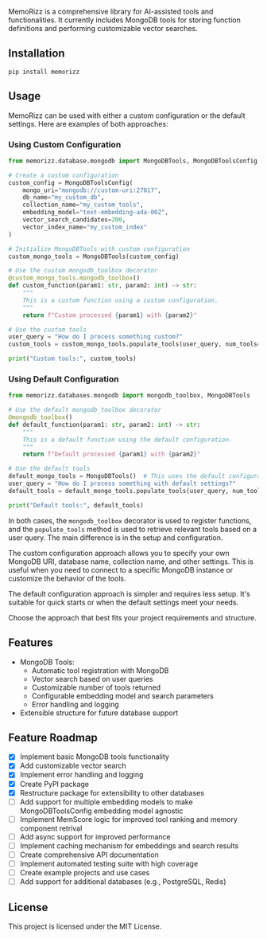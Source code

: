 MemoRizz is a comprehensive library for AI-assisted tools and functionalities. It currently includes MongoDB tools for storing function definitions and performing customizable vector searches.

## Installation

```
pip install memorizz
```

## Usage

MemoRizz can be used with either a custom configuration or the default settings. Here are examples of both approaches:

### Using Custom Configuration

```python
from memorizz.database.mongodb import MongoDBTools, MongoDBToolsConfig, mongodb_toolbox

# Create a custom configuration
custom_config = MongoDBToolsConfig(
    mongo_uri="mongodb://custom-uri:27017",
    db_name="my_custom_db",
    collection_name="my_custom_tools",
    embedding_model="text-embedding-ada-002",
    vector_search_candidates=200,
    vector_index_name="my_custom_index"
)

# Initialize MongoDBTools with custom configuration
custom_mongo_tools = MongoDBTools(custom_config)

# Use the custom mongodb_toolbox decorator
@custom_mongo_tools.mongodb_toolbox()
def custom_function(param1: str, param2: int) -> str:
    """
    This is a custom function using a custom configuration.
    """
    return f"Custom processed {param1} with {param2}"

# Use the custom tools
user_query = "How do I process something custom?"
custom_tools = custom_mongo_tools.populate_tools(user_query, num_tools=3)

print("Custom tools:", custom_tools)
```

### Using Default Configuration

```python
from memorizz.databases.mongodb import mongodb_toolbox, MongoDBTools

# Use the default mongodb_toolbox decorator
@mongodb_toolbox()
def default_function(param1: str, param2: int) -> str:
    """
    This is a default function using the default configuration.
    """
    return f"Default processed {param1} with {param2}"

# Use the default tools
default_mongo_tools = MongoDBTools()  # This uses the default configuration
user_query = "How do I process something with default settings?"
default_tools = default_mongo_tools.populate_tools(user_query, num_tools=2)

print("Default tools:", default_tools)
```

In both cases, the `mongodb_toolbox` decorator is used to register functions, and the `populate_tools` method is used to retrieve relevant tools based on a user query. The main difference is in the setup and configuration.

The custom configuration approach allows you to specify your own MongoDB URI, database name, collection name, and other settings. This is useful when you need to connect to a specific MongoDB instance or customize the behavior of the tools.

The default configuration approach is simpler and requires less setup. It's suitable for quick starts or when the default settings meet your needs.

Choose the approach that best fits your project requirements and structure.

## Features

- MongoDB Tools:
  - Automatic tool registration with MongoDB
  - Vector search based on user queries
  - Customizable number of tools returned
  - Configurable embedding model and search parameters
  - Error handling and logging
- Extensible structure for future database support


## Feature Roadmap

- [x] Implement basic MongoDB tools functionality
- [x] Add customizable vector search
- [x] Implement error handling and logging
- [x] Create PyPI package
- [x] Restructure package for extensibility to other databases
- [ ] Add support for multiple embedding models to make MongoDBToolsConfig embedding model agnostic
- [ ] Implement MemScore logic for improved tool ranking and memory component retrival
- [ ] Add async support for improved performance
- [ ] Implement caching mechanism for embeddings and search results
- [ ] Create comprehensive API documentation
- [ ] Implement automated testing suite with high coverage
- [ ] Create example projects and use cases
- [ ] Add support for additional databases (e.g., PostgreSQL, Redis)

## License

This project is licensed under the MIT License.
